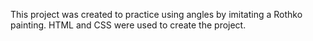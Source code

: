 This project was created to practice using angles by imitating a Rothko painting.  HTML and CSS were used to create the project.

